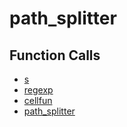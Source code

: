 # path_splitter

## Function Calls
- [s](oephys/files_not_in_use/s.md)
- [regexp](oephys/files_not_in_use/regexp.md)
- [cellfun](oephys/files_not_in_use/cellfun.md)
- [path_splitter](oephys/files_not_in_use/path_splitter.md)
